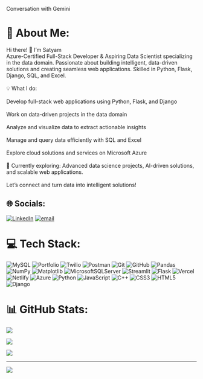 
Conversation with Gemini

# 💫 About Me:

Hi there! 👋 I’m Satyam<br>Azure-Certified Full-Stack Developer & Aspiring Data Scientist specializing in the data domain. Passionate about building intelligent, data-driven solutions and creating seamless web applications. Skilled in Python, Flask, Django, SQL, and Excel.<br><br>💡 What I do:<br><br>Develop full-stack web applications using Python, Flask, and Django<br><br>Work on data-driven projects in the data domain<br><br>Analyze and visualize data to extract actionable insights<br><br>Manage and query data efficiently with SQL and Excel<br><br>Explore cloud solutions and services on Microsoft Azure<br><br>🚀 Currently exploring: Advanced data science projects, AI-driven solutions, and scalable web applications.<br><br>Let’s connect and turn data into intelligent solutions!





## 🌐 Socials:

[![LinkedIn](https://img.shields.io/badge/LinkedIn-%230077B5.svg?logo=linkedin&logoColor=white)](https://linkedin.com/in/https://www.linkedin.com/in/satyam-chhabra-031083332/) [![email](https://img.shields.io/badge/Email-D14836?logo=gmail&logoColor=white)](mailto:satyamwwe47@gmail.com) 



# 💻 Tech Stack:

![MySQL](https://img.shields.io/badge/mysql-4479A1.svg?style=flat-square&logo=mysql&logoColor=white) ![Portfolio](https://img.shields.io/badge/Portfolio-%23000000.svg?style=flat-square&logo=firefox&logoColor=#FF7139) ![Twilio](https://img.shields.io/badge/Twilio-F22F46?style=flat-square&logo=Twilio&logoColor=white) ![Postman](https://img.shields.io/badge/Postman-FF6C37?style=flat-square&logo=postman&logoColor=white) ![Git](https://img.shields.io/badge/git-%23F05033.svg?style=flat-square&logo=git&logoColor=white) ![GitHub](https://img.shields.io/badge/github-%23121011.svg?style=flat-square&logo=github&logoColor=white) ![Pandas](https://img.shields.io/badge/pandas-%23150458.svg?style=flat-square&logo=pandas&logoColor=white) ![NumPy](https://img.shields.io/badge/numpy-%23013243.svg?style=flat-square&logo=numpy&logoColor=white) ![Matplotlib](https://img.shields.io/badge/Matplotlib-%23ffffff.svg?style=flat-square&logo=Matplotlib&logoColor=black) ![MicrosoftSQLServer](https://img.shields.io/badge/Microsoft%20SQL%20Server-CC2927?style=flat-square&logo=microsoft%20sql%20server&logoColor=white) ![Streamlit](https://img.shields.io/badge/Streamlit-%23FE4B4B.svg?style=flat-square&logo=streamlit&logoColor=white) ![Flask](https://img.shields.io/badge/flask-%23000.svg?style=flat-square&logo=flask&logoColor=white) ![Vercel](https://img.shields.io/badge/vercel-%23000000.svg?style=flat-square&logo=vercel&logoColor=white) ![Netlify](https://img.shields.io/badge/netlify-%23000000.svg?style=flat-square&logo=netlify&logoColor=#00C7B7) ![Azure](https://img.shields.io/badge/azure-%230072C6.svg?style=flat-square&logo=microsoftazure&logoColor=white) ![Python](https://img.shields.io/badge/python-3670A0?style=flat-square&logo=python&logoColor=ffdd54) ![JavaScript](https://img.shields.io/badge/javascript-%23323330.svg?style=flat-square&logo=javascript&logoColor=%23F7DF1E) ![C++](https://img.shields.io/badge/c++-%2300599C.svg?style=flat-square&logo=c%2B%2B&logoColor=white) ![CSS3](https://img.shields.io/badge/css3-%231572B6.svg?style=flat-square&logo=css3&logoColor=white) ![HTML5](https://img.shields.io/badge/html5-%23E34F26.svg?style=flat-square&logo=html5&logoColor=white) ![Django](https://img.shields.io/badge/django-%23092E20.svg?style=flat-square&logo=django&logoColor=white)

# 📊 GitHub Stats:

![](https://github-readme-stats.vercel.app/api?username=Satyam2006chh&theme=midnight-purple&hide_border=false&include_all_commits=true&count_private=false)<br/>

![](https://nirzak-streak-stats.vercel.app/?user=Satyam2006chh&theme=midnight-purple&hide_border=false)<br/>

![](https://github-readme-stats.vercel.app/api/top-langs/?username=Satyam2006chh&theme=midnight-purple&hide_border=false&include_all_commits=true&count_private=false&layout=compact)



---

[![](https://visitcount.itsvg.in/api?id=Satyam2006chh&icon=0&color=0)](https://visitcount.itsvg.in)



<!-- Proudly created with GPRM ( https://gprm.itsvg.in ) -->
